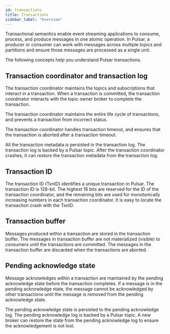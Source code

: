 ```yaml
---
id: transactions
title: Transactions
sidebar_label: "Overview"
---
```


Transactional semantics enable event streaming applications to consume, process, and produce messages in one atomic operation. In Pulsar, a producer or consumer can work with messages across multiple topics and partitions and ensure those messages are processed as a single unit. 

The following concepts help you understand Pulsar transactions.

## Transaction coordinator and transaction log
The transaction coordinator maintains the topics and subscriptions that interact in a transaction. When a transaction is committed, the transaction coordinator interacts with the topic owner broker to complete the transaction.

The transaction coordinator maintains the entire life cycle of transactions, and prevents a transaction from incorrect status.

The transaction coordinator handles transaction timeout, and ensures that the transaction is aborted after a transaction timeout.

All the transaction metadata is persisted in the transaction log. The transaction log is backed by a Pulsar topic. After the transaction coordinator crashes, it can restore the transaction metadata from the transaction log.

## Transaction ID
The transaction ID (TxnID) identifies a unique transaction in Pulsar. The transaction ID is 128-bit. The highest 16 bits are reserved for the ID of the transaction coordinator, and the remaining bits are used for monotonically increasing numbers in each transaction coordinator. It is easy to locate the transaction crash with the TxnID.

## Transaction buffer
Messages produced within a transaction are stored in the transaction buffer. The messages in transaction buffer are not materialized (visible) to consumers until the transactions are committed. The messages in the transaction buffer are discarded when the transactions are aborted. 

## Pending acknowledge state
Message acknowledges within a transaction are maintained by the pending acknowledge state before the transaction completes. If a message is in the pending acknowledge state, the message cannot be acknowledged by other transactions until the message is removed from the pending acknowledge state.

The pending acknowledge state is persisted to the pending acknowledge log. The pending acknowledge log is backed by a Pulsar topic. A new broker can restore the state from the pending acknowledge log to ensure the acknowledgement is not lost.
